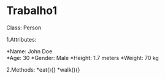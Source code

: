 # Trabalho1
 
Class: Person

1.Attributes:

*Name: John Doe  
*Age: 30
*Gender: Male
*Height: 1.7 meters
*Weight: 70 kg

2.Methods:
*eat(){}
*walk(){}
